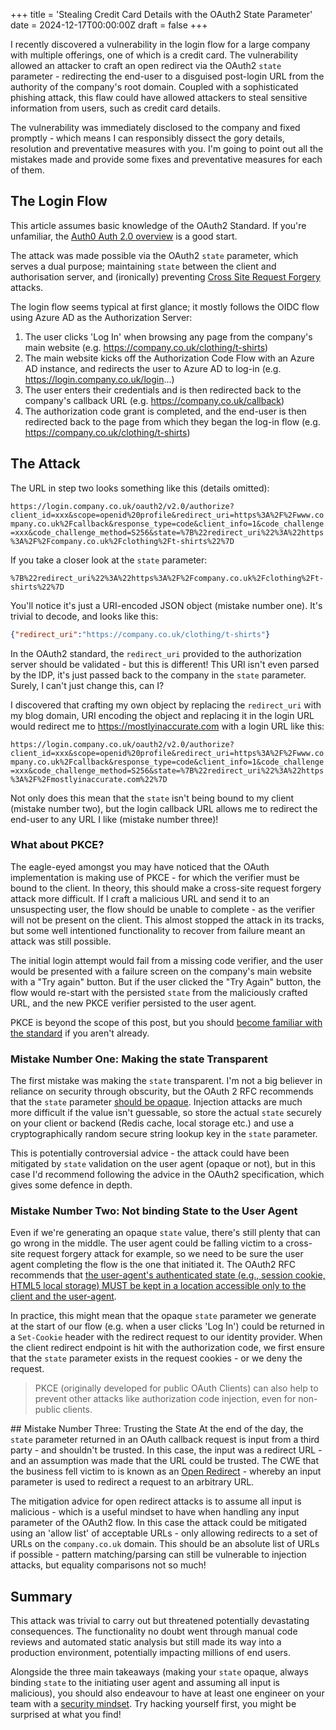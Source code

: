 +++
title = 'Stealing Credit Card Details with the OAuth2 State Parameter'
date = 2024-12-17T00:00:00Z
draft = false
+++

I recently discovered a vulnerability in the login flow for a large company with multiple offerings, one of which is a credit card. The vulnerability allowed an attacker to craft an open redirect via the OAuth2 `state` parameter - redirecting the end-user to a disguised post-login URL from the authority of the company's root domain. Coupled with a sophisticated phishing attack, this flaw could have allowed attackers to steal sensitive information from users, such as credit card details.

The vulnerability was immediately disclosed to the company and fixed promptly - which means I can responsibly dissect the gory details, resolution and preventative measures with you. I'm going to point out all the mistakes made and provide some fixes and preventative measures for each of them.

## The Login Flow
This article assumes basic knowledge of the OAuth2 Standard. If you're unfamiliar, the [Auth0 Auth 2.0 overview](https://auth0.com/intro-to-iam/what-is-oauth-2) is a good start.

The attack was made possible via the OAuth2 `state` parameter, which serves a dual purpose; maintaining `state` between the client and authorisation server, and (ironically) preventing [Cross Site Request Forgery](https://owasp.org/www-community/attacks/csrf) attacks.

The login flow seems typical at first glance; it mostly follows the OIDC flow using Azure AD as the Authorization Server:

1. The user clicks 'Log In' when browsing any page from the company's main website (e.g. https://company.co.uk/clothing/t-shirts)
2. The main website kicks off the Authorization Code Flow with an Azure AD instance, and redirects the user to Azure AD to log-in (e.g. https://login.company.co.uk/login...)
3. The user enters their credentials and is then redirected back to the company's callback URL (e.g. https://company.co.uk/callback)
4. The authorization code grant is completed, and the end-user is then redirected back to the page from which they began the log-in flow (e.g. https://company.co.uk/clothing/t-shirts)

## The Attack
The URL in step two looks something like this (details omitted):

`https://login.company.co.uk/oauth2/v2.0/authorize?client_id=xxx&scope=openid%20profile&redirect_uri=https%3A%2F%2Fwww.company.co.uk%2Fcallback&response_type=code&client_info=1&code_challenge=xxx&code_challenge_method=S256&state=%7B%22redirect_uri%22%3A%22https%3A%2F%2Fcompany.co.uk%2Fclothing%2Ft-shirts%22%7D`

If you take a closer look at the `state` parameter:

`%7B%22redirect_uri%22%3A%22https%3A%2F%2Fcompany.co.uk%2Fclothing%2Ft-shirts%22%7D`

You'll notice it's just a URI-encoded JSON object (mistake number one). It's trivial to decode, and looks like this:

```JSON
{"redirect_uri":"https://company.co.uk/clothing/t-shirts"}
```

In the OAuth2 standard, the `redirect_uri` provided to the authorization server should be validated - but this is different! This URI isn't even parsed by the IDP, it's just passed back to the company in the `state` parameter. Surely, I can't just change this, can I?

I discovered that crafting my own object by replacing the `redirect_uri` with my blog domain, URI encoding the object and replacing it in the login URL would redirect me to https://mostlyinaccurate.com with a login URL like this:

`https://login.company.co.uk/oauth2/v2.0/authorize?client_id=xxx&scope=openid%20profile&redirect_uri=https%3A%2F%2Fwww.company.co.uk%2Fcallback&response_type=code&client_info=1&code_challenge=xxx&code_challenge_method=S256&state=%7B%22redirect_uri%22%3A%22https%3A%2F%2Fmostlyinaccurate.com%22%7D`

Not only does this mean that the `state` isn't being bound to my client (mistake number two), but the login callback URL allows me to redirect the end-user to any URL I like (mistake number three)!

### What about PKCE?
The eagle-eyed amongst you may have noticed that the OAuth implementation is making use of PKCE - for which the verifier must be bound to the client. In theory, this should make a cross-site request forgery attack more difficult. If I craft a malicious URL and send it to an unsuspecting user, the flow should be unable to complete - as the verifier will not be present on the client. This almost stopped the attack in its tracks, but some well intentioned functionality to recover from failure meant an attack was still possible. 

The initial login attempt would fail from a missing code verifier, and the user would be presented with a failure screen on the company's main website with a "Try again" button. But if the user clicked the "Try Again" button, the flow would re-start with the persisted `state` from the maliciously crafted URL, and the new PKCE verifier persisted to the user agent.

PKCE is beyond the scope of this post, but you should [become familiar with the standard](https://oauth.net/2/pkce/) if you aren't already.

### Mistake Number One: Making the state Transparent
The first mistake was making the `state` transparent. I'm not a big believer in reliance on security through obscurity, but the OAuth 2 RFC recommends that the `state` parameter [should be opaque](https://datatracker.ietf.org/doc/html/rfc6749). Injection attacks are much more difficult if the value isn't guessable, so store the actual `state` securely on your client or backend (Redis cache, local storage etc.) and use a cryptographically random secure string lookup key in the `state` parameter.

This is potentially controversial advice - the attack could have been mitigated by `state` validation on the user agent (opaque or not), but in this case I'd recommend following the advice in the OAuth2 specification, which gives some defence in depth.

### Mistake Number Two: Not binding State to the User Agent
Even if we're generating an opaque `state` value, there's still plenty that can go wrong in the middle. The user agent could be falling victim to a cross-site request forgery attack for example, so we need to be sure the user agent completing the flow is the one that initiated it. The OAuth2 RFC recommends that [the user-agent's authenticated state (e.g., session cookie, HTML5 local storage) MUST be kept in a location accessible only to the client and the user-agent](https://datatracker.ietf.org/doc/html/rfc6749#section-10.12).

In practice, this might mean that the opaque `state` parameter we generate at the start of our flow (e.g. when a user clicks 'Log In') could be returned in a `Set-Cookie` header with the redirect request to our identity provider. When the client redirect endpoint is hit with the authorization code, we first ensure that the `state` parameter exists in the request cookies - or we deny the request.

> PKCE (originally developed for public OAuth Clients) can also help to prevent other attacks like authorization code injection, even for non-public clients.

## Mistake Number Three: Trusting the State
At the end of the day, the `state` parameter returned in an OAuth callback request is input from a third party - and shouldn't be trusted. In this case, the input was a redirect URL - and an assumption was made that the URL could be trusted. The CWE that the business fell victim to is known as an [Open Redirect](https://cwe.mitre.org/data/definitions/601.html) - whereby an input parameter is used to redirect a request to an arbitrary URL.

The mitigation advice for open redirect attacks is to assume all input is malicious - which is a useful mindset to have when handling any input parameter of the OAuth2 flow. In this case the attack could be mitigated using an 'allow list' of acceptable URLs - only allowing redirects to a set of URLs on the `company.co.uk` domain. This should be an absolute list of URLs if possible - pattern matching/parsing can still be vulnerable to injection attacks, but equality comparisons not so much!

## Summary
This attack was trivial to carry out but threatened potentially devastating consequences. The functionality no doubt went through manual code reviews and automated static analysis but still made its way into a production environment, potentially impacting millions of end users. 

Alongside the three main takeaways (making your `state` opaque, always binding `state` to the initiating user agent and assuming all input is malicious), you should also endeavour to have at least one engineer on your team with a [security mindset](https://owasp.org/www-project-security-culture/v10/4-Security_Champions/). Try hacking yourself first, you might be surprised at what you find!